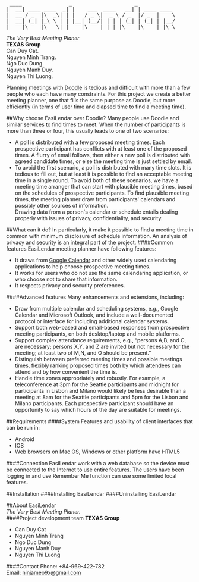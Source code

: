 <pre> ____               _                    _  
|  __| ____ ____  _| |    ___  ____   __| | ____ ____  
|  __ / _  |\  _\| | |   / _ \|  _ \ / _  |/ _  |    \  
|  __| (_| |_\ \ | | |__| (__/| | | | (_| | (_| | |__/  
|____|\____|\___\|_|____|\___ |_| |_|\____|\____|_|\_\  
</pre>
_The Very Best Meeting Planer_  
__TEXAS Group__  
Can Duy Cat.  
Nguyen Minh Trang.  
Ngo Duc Dung.  
Nguyen Manh Duy.  
Nguyen Thi Luong.  

Planning meetings with [Doodle](http://doodle.com/ "Doodle") is tedious and difficult with more than a few people who each have many constraints. For this project we create a better meeting planner, one that fills the same purpose as Doodle, but more efficiently (in terms of user time and elapsed time to find a meeting time).

##Why choose EasiLendar over Doodle?
Many people use Doodle and similar services to find times to meet. When the number of participants is more than three or four, this usually leads to one of two scenarios:  
  * A poll is distributed with a few proposed meeting times. Each prospective participant has conflicts with at least one of the proposed times. A flurry of email follows, then either a new poll is distributed with agreed candidate times, or else the meeting time is just settled by email.
  * To avoid the first scenario, a poll is distributed with many time slots. It is tedious to fill out, but at least it is possible to find an acceptable meeting time in a single round.
To avoid both of these scenarios, we have a meeting time arranger that can start with plausible meeting times, based on the schedules of prospective participants. To find plausible meeting times, the meeting planner draw from participants' calendars and possibly other sources of information.  
Drawing data from a person's calendar or schedule entails dealing properly with issues of privacy, confidentiality, and security.

##What can it do?
In particularly, it make it possible to find a meeting time in common with minimum disclosure of schedule information. An analysis of privacy and security is an integral part of the project.
####Common features
EasiLendar meeting planner have following features:
  * It draws from [Google Calendar](http://google.com/calendar/ "Google Calendar") and other widely used calendaring applications to help choose prospective meeting times.
  * It works for users who do not use the same calendaring application, or who choose not to share that information.
  * It respects privacy and security preferences.

####Advanced features
Many enhancements and extensions, including:
  * Draw from multiple calendar and scheduling systems, e.g., Google Calendar and Microsoft Outlook, and include a well-documented protocol or interface for including additional calendar systems.
  * Support both web-based and email-based responses from prospective meeting participants, on both desktop/laptop and mobile platforms.
  * Support complex attendance requirements, e.g., “persons A,B, and C, are necessary; persons X,Y, and Z are invited but not necessary for the meeting; at least two of M,N, and O should be present.”
  * Distinguish between preferred meeting times and possible meetings times, flexibly ranking proposed times both by which attendees can attend and by how convenient the time is.
  * Handle time zones appropriately and robustly. For example, a teleconference at 3pm for the Seattle participants and midnight for participants in Lisbon and Milano would likely be less desirable than a meeting at 8am for the Seattle participants and 5pm for the Lisbon and Milano participants. Each prospective participant should have an opportunity to say which hours of the day are suitable for meetings.

##Requirements
####System
Features and usability of client interfaces that can be run in:
  * Android
  * IOS
  * Web browsers on Mac OS, Windows or other platform have HTML5

####Connection
EasiLendar work with a web database so the device must be connected to the Internet to use entire features. The users have been logging in and use Remember Me function can use some limited local features.

##Installation
####Installing EasiLendar
####Uninstalling EasiLendar

##About
EasiLendar  
_The Very Best Meeting Planer._  
####Project development team
__TEXAS Group__
  * Can Duy Cat  
  * Nguyen Minh Trang  
  * Ngo Duc Dung  
  * Nguyen Manh Duy  
  * Nguyen Thi Luong  

####Contact
Phone: +84-969-422-782  
Email: ninjameo9x@gmail.com